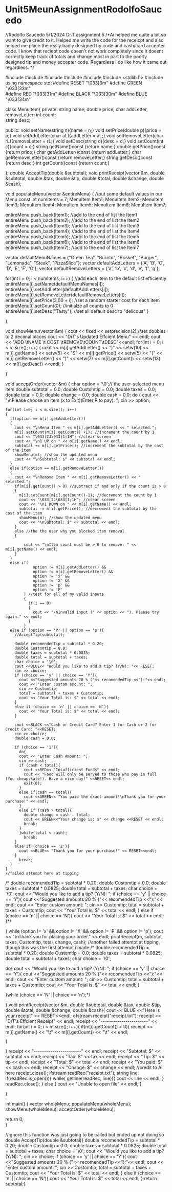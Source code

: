 # Unit5MeunAssignmentRodolfoSaucedo
//Rodolfo Saucedo 5/1/2024 Dr.T assignment 5 
/*Ai helped me quite a bit so want to give credit to it. Helped me write the code for the receicpt and also helped me place the really badly designed tip code and cash/card accepter code. I know that reciept code doesn't not work completely since it doesnt correctly keep track of totals and change most in part to the poorly designed tip and money accepter code. Regardless I do like how it came out regardless. */


#include <iostream>
#include <string>
#include <vector>
#include <algorithm>
#include <iomanip>
#include <stdlib.h>
#include <fstream>
using namespace std;
#define RESET   "\033[0m"
#define GREEN   "\033[32m"      
#define RED     "\033[31m"
#define BLACK   "\033[30m"
#define BLUE    "\033[34m"



class MenuItem{
private:
string name;
double price;
char addLetter, removeLetter;
int count;  
string desc;

public:
void setName(string n){name = n;}
void setPrice(double p){price = p;}
void setAddLetter(char aL){addLetter = aL;}
void setRemoveLetter(char rL){removeLetter = rL;}
void setDesc(string d){desc = d;}
void setCount(int c){count = c;}
string getName()const {return name;}
double getPrice()const {return price;}
char getAddLetter()const {return addLetter;}
char getRemoveLetter()const {return removeLetter;}
string getDesc()const {return desc;}
int getCount()const {return count;}

};
double AcceptTip(double &subtotal);
void printReceipt(vector<MenuItem> &m, double &subtotal, double &tax, double &tip, double &total, double &change, double &cash);

void populateMenu(vector<MenuItem> &entireMenu)
{
  //put some default values in our Menu
  const int numItems = 7; 
  MenuItem Item1; 
  MenuItem Item2;
  MenuItem Item3; 
  MenuItem Item4;
  MenuItem Item5;
  MenuItem Item6;
  MenuItem Item7;    

  entireMenu.push_back(Item1); //add to the end of list the Item1
  entireMenu.push_back(Item2); //add to the end of list the Item2
  entireMenu.push_back(Item3); //add to the end of list the Item3
  entireMenu.push_back(Item4); //add to the end of list the Item4
  entireMenu.push_back(Item5); //add to the end of list the Item5
  entireMenu.push_back(Item6); //add to the end of list the Item6
  entireMenu.push_back(Item7); //add to the end of list the Item7

  vector<string> defaultMenuNames = {"Green Tea", "Burrito", "Brisket", "Burger", "Lemonade", "Steak", "PizzaSlice"}; 
  vector<char> defaultAddLetters = {'A', 'B', 'C', 'D', 'E', 'F', 'G'}; 
  vector<char> defaultRemoveLetters = {'a', 'b', 'c', 'd', 'e', 'f', 'g'}; 

  for(int i = 0; i < numItems; i++)
  {
    //add each item to the default list efficiently 
    entireMenu[i].setName(defaultMenuNames[i]); 
    entireMenu[i].setAddLetter(defaultAddLetters[i]); 
    entireMenu[i].setRemoveLetter(defaultRemoveLetters[i]); 
    entireMenu[i].setPrice(3.00 + i); //set a random starter cost for each item
    entireMenu[i].setCount(0); //initialze all counts to 0
    entireMenu[i].setDesc("Tasty"); //set all default desc to "delicous"
  }


}

void showMenu(vector<MenuItem> &m)
{
  cout << fixed << setprecision(2);//set doubles to 2 decimal places
  cout << "DrT's Updated Effcient Menu" << endl; 
  cout << "ADD  \tNAME \t COST \tREMOVE\tCOUNT\tDESC"<<endl; 
  for(int i = 0; i < m.size(); i++)
  {
    cout << m[i].getAddLetter() << ")" << setw(10) << m[i].getName() 
    << setw(5) << "$" << m[i].getPrice() << setw(5) << "(" << m[i].getRemoveLetter()
    << ")" << setw(7) << m[i].getCount() << setw(13) << m[i].getDesc() 
    <<endl; 
  }

}

void acceptOrder(vector<MenuItem> &m)
{
  char option = '\0';// the user-selected menu item
  double subtotal = 0.0; 
  double Customtip = 0.0;
  double taxes = 0.0;
  double total = 0.0;
  double change = 0.0;
  double cash = 0.0;
  do
  {
    cout << "\nPlease choose an item (x to Exit)(Enter P to pay): ";
    cin >> option; 

    for(int i=0; i < m.size(); i++)
    {
      if(option == m[i].getAddLetter())
      {
        cout << "\nMenu Item " << m[i].getAddLetter() << " selected."; 
        m[i].setCount(m[i].getCount() +1); //increment the count by 1
        cout << "\033[2J\033[1;1H"; //clear screen 
        cout << "\n1 UP on " << m[i].getName() << endl;
        subtotal += m[i].getPrice(); //increment the subtotal by the cost of the item 
        showMenu(m); //show the updated menu
        cout << "\nSubtotal: $" << subtotal << endl;  
      }
      else if(option == m[i].getRemoveLetter())
      {
        cout << "\nRemove Item " << m[i].getRemoveLetter() << " selected."; 
        if(m[i].getCount() > 0) //subtract if and only if the count is > 0
        {
          m[i].setCount(m[i].getCount()-1); //decrement the count by 1
          cout << "\033[2J\033[1;1H"; //clear screen 
          cout << "\n1 DOWN on " << m[i].getName() << endl;
          subtotal -= m[i].getPrice(); //decrement the subtotal by the cost of the item
          showMenu(m); //show the updated menu
          cout << "\nSubtotal: $" << subtotal << endl;  
        }
        else //the the user why you blocked item removal 
        {

            cout << "\nItem count must be > 0 to remove: " << m[i].getName() << endl;
        }
      }
      else if(
                option != m[i].getAddLetter() && 
                option != m[i].getRemoveLetter() &&
                option != 'x' &&
                option != 'X' &&
                option != 'p' &&
                option != 'P'
            ) //test for all of my valid inputs
            {
              if(i == 0)
              {
                cout << "\nInvalid input (" << option << "). Please try again." << endl; 
              }  
            }
      else if (option == 'P' || option == 'p'){
        //AcceptTip(subtotal);
       
        double recomendedTip = subtotal * 0.20;
        double Customtip = 0.0;
        double taxes = subtotal * 0.0825;
        double total = subtotal + taxes;
        char choice = '\0';
        cout <<BLUE<< "Would you like to add a tip? (Y/N): "<< RESET;
        cin >> choice;
        if (choice == 'y' || choice == 'Y'){
          cout <<"Suggested amounts 20 % ("<< recomendedTip <<"):"<< endl;
          cout << "Enter custom amount: ";
          cin >> Customtip;
          total = subtotal + taxes + Customtip;
          cout << "Your Total is: $" << total << endl;
        }
        else if (choice == 'n' || choice == 'N'){
          cout << "Your Total is: $" << total << endl;
        }
        
        cout <<BLACK <<"Cash or Credit Card? Enter 1 for Cash or 2 for Credit Card: "<<RESET;
        cin >> choice; 
        double cash = 0.0;
        
        if (choice == '1'){
          do{
          cout << "Enter Cash Amount: ";
          cin >> cash;
          if (cash < total){
            cout <<RED<< "Insufficient Funds" << endl;
            cout << "Food will only be served to those who pay in full (You cheapskate!). Have a nice day!" <<RESET<< endl;
            exit(0);
          }
          else if(cash == total){
            cout <<GREEN<< "You paid the exact amount!\nThank you for your purchase!" << endl;
          }
          else if (cash > total){
            double change = cash - total;
            cout << GREEN<<"Your change is: $" << change <<RESET << endl;
            break;
          }
          }while(total < cash);
            break;
        }
        else if (choice == '2'){
          cout <<BLUE<< "Thank you for your purchase!" << RESET<<endl;
        }
          break;
      }
    }
    //failed attempt here at tipping
   /* double recomendedTip = subtotal * 0.20;
    double Customtip = 0.0;
    double taxes = subtotal * 0.0825;
    double total = subtotal + taxes;
    char choice = '\0';
    cout << "Would you like to add a tip? (Y/N): ";
    if (choice == 'y' || choice == 'Y'){
      cout <<"Suggested amounts 20 % ("<< recomendedTip <<"):"<< endl;
      cout << "Enter custom amount: ";
      cin >> Customtip;
      total = subtotal + taxes + Customtip;
      cout << "Your Total is: $" << total << endl;
    }
    else if (choice == 'n' || choice == 'N'){
      cout << "Your Total is: $" << total << endl;
    }*/

  } while (option != 'x' && option != 'X' && option != 'P' && option != 'p'); 
  cout << "\nThank you for placing your order." << endl; 
 printReceipt(m, subtotal, taxes, Customtip, total, change, cash);
  //another failed attempt at tipping, though this was the first attempt i made 
 /* double recomendedTip = subtotal * 0.20;
  double Customtip = 0.0;
  double taxes = subtotal * 0.0825;
  double total = subtotal + taxes;
  char choice = '\0';
 
  do{
    cout << "Would you like to add a tip? (Y/N): ";
  if (choice == 'y' || choice == 'Y'){
    cout <<"Suggested amounts 20 % ("<< recomendedTip <<"):"<< endl;
    cout << "Enter custom amount: ";
    cin >> Customtip;
    total = subtotal + taxes + Customtip;
    cout << "Your Total is: $" << total << endl;
  }
    
  }while (choice == 'N' || choice == 'n');*/
  
}
void printReceipt(vector<MenuItem> &m, double &subtotal, double &tax, double &tip, double &total, double &change, double &cash){
  cout << BLUE <<"Here is your receipt" << RESET<<endl;
ofstream receipt("receipt.txt");
  receipt << "DrT's Effcient Receipt" << endl;
  receipt << "-----------------------" << endl;
  for(int i = 0; i < m.size(); i++){
    if(m[i].getCount() > 0){
      receipt << m[i].getName() << "\t" << m[i].getCount() << "\t" <<
        endl;
      
    }
  }
  receipt << "-----------------------" << endl;
  receipt << "Subtotal: $" << subtotal << endl;
  receipt << "Tax: $" << tax << endl;
  receipt << "Tip: $" << tip << endl;
  receipt << "Total: $" << total << endl;
  receipt << "You paid: $" << cash << endl;
  receipt << "Change: $" << change << endl;
  //credit to AI here 
        receipt.close();
    ifstream readRec("receipt.txt");
  string line;
  if(readRec.is_open()){
    while( getline(readRec, line)){
      cout << line << endl;
    }
 readRec.close(); 
  }
  else {
    cout << "Unable to open file" << endl;
  }
  
}



int main() {
  vector<MenuItem> wholeMenu;
  populateMenu(wholeMenu);
  showMenu(wholeMenu);
  acceptOrder(wholeMenu);
 



return 0;  
}

//ignore this function was just going to be called but ended up not doing so
double AcceptTip(double &subtotal){
double recomendedTip = subtotal * 0.20;
double Customtip = 0.0;
double taxes = subtotal * 0.0825;
double total = subtotal + taxes;
char choice = '\0';
cout << "Would you like to add a tip? (Y/N): ";
  cin >> choice;
if (choice == 'y' || choice == 'Y'){
  cout <<"Suggested amounts 20 % ("<< recomendedTip <<"):"<< endl;
  cout << "Enter custom amount: ";
  cin >> Customtip;
  total = subtotal + taxes + Customtip;
  cout << "Your Total is: $" << total << endl;
}
else if (choice == 'n' || choice == 'N'){
  cout << "Your Total is: $" << total << endl;
}
return subtotal;}
